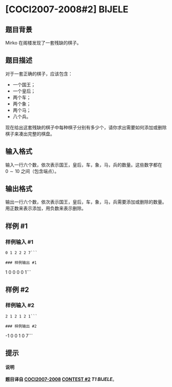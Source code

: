 # [COCI2007-2008#2] BIJELE

## 题目背景

Mirko 在阁楼发现了一套残缺的棋子。

## 题目描述

对于一套正确的棋子，应该包含：

- 一个国王；
- 一个皇后；
- 两个车；
- 两个象；
- 两个马；
- 八个兵。

现在给出这套残缺的棋子中每种棋子分别有多少个，请你求出需要如何添加或删除棋子来凑出完整的棋盘。

## 输入格式

输入一行六个数，依次表示国王，皇后，车，象，马，兵的数量。这些数字都在 $0\sim 10$ 之间（包含端点）。

## 输出格式

输出一行六个数，依次表示国王，皇后，车，象，马，兵需要添加或删除的数量。用正数来表示添加，用负数来表示删除。

## 样例 #1

### 样例输入 #1
```
0 1 2 2 2 7```

### 样例输出 #1

```
1 0 0 0 0 1```

## 样例 #2

### 样例输入 #2
```
2 1 2 1 2 1```

### 样例输出 #2

```
-1 0 0 1 0 7```

## 提示


#### 说明

**题目译自 [COCI2007-2008](https://hsin.hr/coci/archive/2007_2008/) [CONTEST #2](https://hsin.hr/coci/archive/2007_2008/contest2_tasks.pdf) *T1 BIJELE***。
